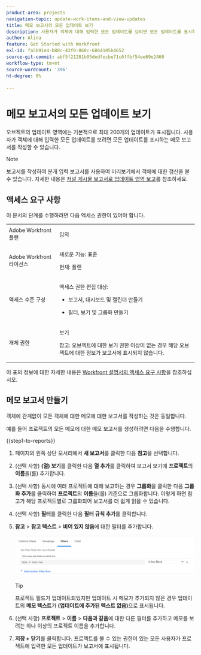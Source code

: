 ```yaml
---
product-area: projects
navigation-topic: update-work-items-and-view-updates
title: 메모 보고서의 모든 업데이트 보기
description: 사용자가 객체에 대해 입력한 모든 업데이트를 보려면 모든 업데이트를 표시하는 메모 보고서를 작성할 수 있습니다.
author: Alina
feature: Get Started with Workfront
exl-id: fa5b91e4-b88c-42f0-860c-6864105b4652
source-git-commit: abf5f21281b05dedfecbe71c6ffbf54ee69e2460
workflow-type: tm+mt
source-wordcount: '396'
ht-degree: 0%

---
```


# 메모 보고서의 모든 업데이트 보기

<!-- Audited: 6/2025 -->

<!--
<p data-mc-conditions="QuicksilverOrClassic.Draft mode">(NOTE: Alina: ***This is a report and it is in the Getting Started/ Updates section because I think it makes more sense to be in this area, where people want to view updates. - added this to this section from Reporting on 7/3/2018 ) </p>
-->

오브젝트의 업데이트 영역에는 기본적으로 최대 200개의 업데이트가 표시됩니다. 사용자가 객체에 대해 입력한 모든 업데이트를 보려면 모든 업데이트를 표시하는 메모 보고서를 작성할 수 있습니다.

>[!NOTE]
>
>보고서를 작성하여 분개 입력 보고서를 사용하여 미리보기에서 객체에 대한 갱신을 볼 수 있습니다. 자세한 내용은 [저널 게시물 보고서로 업데이트 영역 보고](../../reports-and-dashboards/reports/creating-and-managing-reports/create-journal-entry-report.md)를 참조하세요.

## 액세스 요구 사항

이 문서의 단계를 수행하려면 다음 액세스 권한이 있어야 합니다.

<table style="table-layout:auto"> 
 <col> 
 </col> 
 <col> 
 </col> 
 <tbody> 
  <tr> 
   <td role="rowheader">Adobe Workfront 플랜</td> 
   <td> <p>임의</p> </td> 
  </tr> 
  <tr> 
   <td role="rowheader">Adobe Workfront 라이선스</td> 
   <td> <p>새로운 기능: 표준 </p>
   <p>현재: 플랜</p> </td> 
  </tr> 
  <tr> 
   <td role="rowheader">액세스 수준 구성</td> 
   <td> <p>액세스 권한 편집 대상:</p> 
    <ul> 
     <li> <p>보고서, 대시보드 및 캘린더 만들기</p> </li> 
     <li> <p>필터, 보기 및 그룹화 만들기</p> </li> 
    </ul> </td> 
  </tr> 
  <tr> 
   <td role="rowheader">개체 권한</td> 
   <td> <p>보기</p>
    <p>참고: 오브젝트에 대한 보기 권한 이상이 없는 경우 해당 오브젝트에 대한 정보가 보고서에 표시되지 않습니다.</p>  </td> 
  </tr> 
 </tbody> 
</table>

이 표의 정보에 대한 자세한 내용은 [Workfront 설명서의 액세스 요구 사항](/help/quicksilver/administration-and-setup/add-users/access-levels-and-object-permissions/access-level-requirements-in-documentation.md)을 참조하십시오.

## 메모 보고서 만들기

객체에 관계없이 모든 객체에 대한 메모에 대한 보고서를 작성하는 것은 동일합니다.

예를 들어 프로젝트의 모든 메모에 대한 메모 보고서를 생성하려면 다음을 수행합니다.

{{step1-to-reports}}

1. 페이지의 왼쪽 상단 모서리에서 **새 보고서**&#x200B;를 클릭한 다음 **참고**&#x200B;을 선택합니다.

1. (선택 사항) **(열) 보기**&#x200B;를 클릭한 다음 **열 추가**&#x200B;를 클릭하여 보고서 보기에 **프로젝트**&#x200B;의 **이름**&#x200B;을(를) 추가합니다. 

1. (선택 사항) 동시에 여러 프로젝트에 대해 보고하는 경우 **그룹화**&#x200B;을 클릭한 다음 **그룹화 추가**&#x200B;를 클릭하여 **프로젝트**&#x200B;의 **이름**&#x200B;을(를) 기준으로 그룹화합니다. 이렇게 하면 참고가 해당 프로젝트별로 그룹화되어 보고서를 더 쉽게 읽을 수 있습니다. 

1. (선택 사항) **필터**&#x200B;를 클릭한 다음 **필터 규칙 추가**&#x200B;를 클릭합니다.
1. **참고** > **참고 텍스트** > **비어 있지 않음**&#x200B;에 대한 필터를 추가합니다.

   ![](assets/note-note-text-not-blank-filter.png)

   >[!TIP]
   >
   >   프로젝트 필드가 업데이트되었지만 업데이트 시 메모가 추가되지 않은 경우 업데이트의 **메모 텍스트**&#x200B;가 **(업데이트에 추가된 텍스트 없음)**&#x200B;으로 표시됩니다.


1. (선택 사항) **프로젝트** > **이름** > **다음과 같음**&#x200B;에 대한 다른 필터를 추가하고 메모를 보려는 하나 이상의 프로젝트 이름을 추가합니다.
1. **저장 + 닫기**&#x200B;를 클릭합니다. 프로젝트를 볼 수 있는 권한이 있는 모든 사용자가 프로젝트에 입력한 모든 업데이트가 보고서에 표시됩니다.
